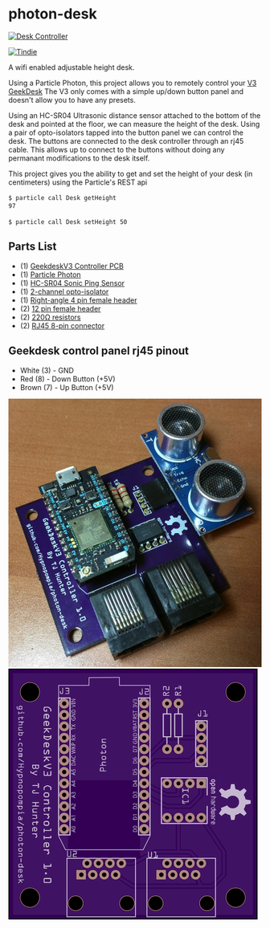 photon-desk
==============

[![Desk Controller](http://img.youtube.com/vi/VQ_Kc9S85WM/0.jpg)](http://www.youtube.com/watch?v=VQ_Kc9S85WM "Desk Controller")

[![Tindie](https://d2ss6ovg47m0r5.cloudfront.net/badges/tindie-mediums.png)](https://www.tindie.com/stores/TJ_Hunter/?ref=offsite_badges&utm_source=sellers_TJ_Hunter&utm_medium=badges&utm_campaign=badge_medium)

A wifi enabled adjustable height desk.

Using a Particle Photon, this project allows you to remotely control your [V3 GeekDesk](http://www.geekdesk.com/geekdesk-v3-frame-only) The V3 only comes with a simple up/down button panel and doesn't allow you to have any presets.

Using an HC-SR04 Ultrasonic distance sensor attached to the bottom of the desk and pointed at the floor, we can measure the height of the desk. Using a pair of opto-isolators tapped into the button panel we can control the desk. The buttons are connected to the desk controller through an rj45 cable. This allows up to connect to the buttons without doing any permanant modifications to the desk itself.

This project gives you the ability to get and set the height of your desk (in centimeters) using the Particle's REST api

```
$ particle call Desk getHeight
97

$ particle call Desk setHeight 50
```

## Parts List

* (1) [GeekdeskV3 Controller PCB](https://github.com/Hypnopompia/photon-desk/tree/master/pcb)
* (1) [Particle Photon](https://store.particle.io/collections/photon)
* (1) [HC-SR04 Sonic Ping Sensor](http://www.amazon.com/s/ref=nb_sb_ss_c_0_3?url=search-alias%3Daps&field-keywords=hc-sr04&sprefix=hc-sr04%2Caps%2C202)
* (1) [2-channel opto-isolator](https://www.digikey.com/product-detail/en/LTV-826/160-1362-5-ND/385832)
* (1) [Right-angle 4 pin female header](https://www.digikey.com/product-detail/en/PPTC041LGBN-RC/S5440-ND/775898)
* (2) [12 pin female header](https://www.digikey.com/product-detail/en/PPTC121LFBN-RC/S6100-ND/807231)
* (2) [220Ω resistors](https://www.digikey.com/product-detail/en/CFR-50JB-52-220R/220H-ND/1291)
* (2) [RJ45 8-pin connector](https://www.sparkfun.com/products/643)

## Geekdesk control panel rj45 pinout

* White (3) - GND
* Red (8) - Down Button (+5V)
* Brown (7) - Up Button (+5V)

![Assembled Board View](https://github.com/Hypnopompia/photon-desk/blob/master/pcb/assembled.jpg?raw=true "Assembled Board View")
![Top Board View](https://github.com/Hypnopompia/photon-desk/blob/master/pcb/board-top.png?raw=true "Top Board View")
